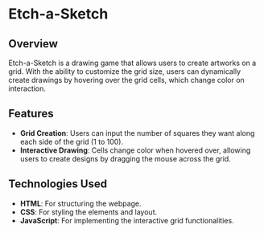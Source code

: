 # Etch-a-Sketch

## Overview

Etch-a-Sketch is a drawing game that allows users to create artworks on a grid. With the ability to customize the grid size, users can dynamically create drawings by hovering over the grid cells, which change color on interaction.

## Features

- **Grid Creation**: Users can input the number of squares they want along each side of the grid (1 to 100).
- **Interactive Drawing**: Cells change color when hovered over, allowing users to create designs by dragging the mouse across the grid.

## Technologies Used

- **HTML**: For structuring the webpage.
- **CSS**: For styling the elements and layout.
- **JavaScript**: For implementing the interactive grid functionalities.
